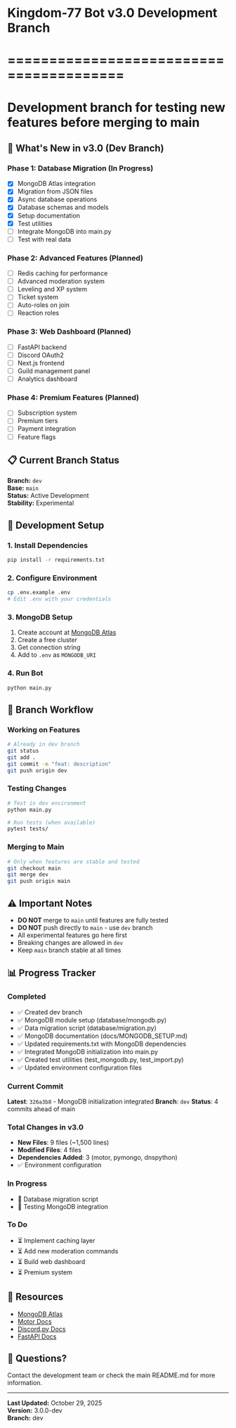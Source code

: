 # Kingdom-77 Bot v3.0 Development Branch
# ========================================
# Development branch for testing new features before merging to main

## 🚀 What's New in v3.0 (Dev Branch)

### Phase 1: Database Migration (In Progress)
- [x] MongoDB Atlas integration
- [x] Migration from JSON files
- [x] Async database operations
- [x] Database schemas and models
- [x] Setup documentation
- [x] Test utilities
- [ ] Integrate MongoDB into main.py
- [ ] Test with real data

### Phase 2: Advanced Features (Planned)
- [ ] Redis caching for performance
- [ ] Advanced moderation system
- [ ] Leveling and XP system
- [ ] Ticket system
- [ ] Auto-roles on join
- [ ] Reaction roles

### Phase 3: Web Dashboard (Planned)
- [ ] FastAPI backend
- [ ] Discord OAuth2
- [ ] Next.js frontend
- [ ] Guild management panel
- [ ] Analytics dashboard

### Phase 4: Premium Features (Planned)
- [ ] Subscription system
- [ ] Premium tiers
- [ ] Payment integration
- [ ] Feature flags

## 📋 Current Branch Status

**Branch:** `dev`  
**Base:** `main`  
**Status:** Active Development  
**Stability:** Experimental

## 🔧 Development Setup

### 1. Install Dependencies
```bash
pip install -r requirements.txt
```

### 2. Configure Environment
```bash
cp .env.example .env
# Edit .env with your credentials
```

### 3. MongoDB Setup
1. Create account at [MongoDB Atlas](https://www.mongodb.com/cloud/atlas)
2. Create a free cluster
3. Get connection string
4. Add to `.env` as `MONGODB_URI`

### 4. Run Bot
```bash
python main.py
```

## 🌿 Branch Workflow

### Working on Features
```bash
# Already in dev branch
git status
git add .
git commit -m "feat: description"
git push origin dev
```

### Testing Changes
```bash
# Test in dev environment
python main.py

# Run tests (when available)
pytest tests/
```

### Merging to Main
```bash
# Only when features are stable and tested
git checkout main
git merge dev
git push origin main
```

## ⚠️ Important Notes

- **DO NOT** merge to `main` until features are fully tested
- **DO NOT** push directly to `main` - use `dev` branch
- All experimental features go here first
- Breaking changes are allowed in `dev`
- Keep `main` branch stable at all times

## 📊 Progress Tracker

### Completed
- ✅ Created dev branch
- ✅ MongoDB module setup (database/mongodb.py)
- ✅ Data migration script (database/migration.py)
- ✅ MongoDB documentation (docs/MONGODB_SETUP.md)
- ✅ Updated requirements.txt with MongoDB dependencies
- ✅ Integrated MongoDB initialization into main.py
- ✅ Created test utilities (test_mongodb.py, test_import.py)
- ✅ Updated environment configuration files

### Current Commit
**Latest**: `326a3b8` - MongoDB initialization integrated
**Branch**: `dev`
**Status**: 4 commits ahead of main

### Total Changes in v3.0
- **New Files**: 9 files (~1,500 lines)
- **Modified Files**: 4 files
- **Dependencies Added**: 3 (motor, pymongo, dnspython)
- ✅ Environment configuration

### In Progress
- 🔄 Database migration script
- 🔄 Testing MongoDB integration

### To Do
- ⏳ Implement caching layer
- ⏳ Add new moderation commands
- ⏳ Build web dashboard
- ⏳ Premium system

## 🔗 Resources

- [MongoDB Atlas](https://www.mongodb.com/cloud/atlas)
- [Motor Docs](https://motor.readthedocs.io/)
- [Discord.py Docs](https://discordpy.readthedocs.io/)
- [FastAPI Docs](https://fastapi.tiangolo.com/)

## 💬 Questions?

Contact the development team or check the main README.md for more information.

---

**Last Updated:** October 29, 2025  
**Version:** 3.0.0-dev  
**Branch:** dev
